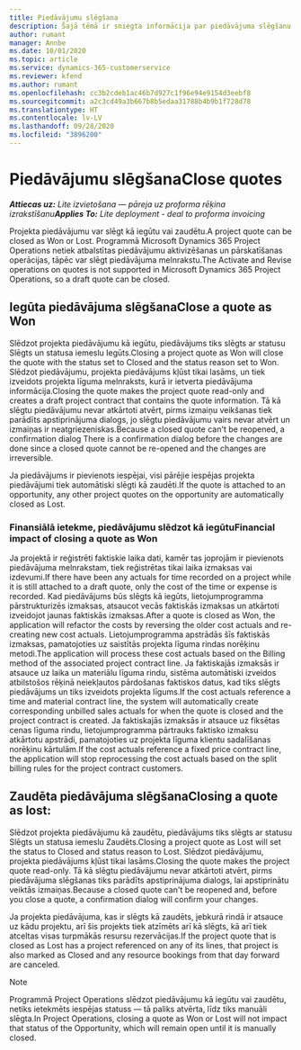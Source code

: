 ```yaml
---
title: Piedāvājumu slēgšana
description: Šajā tēmā ir sniegta informācija par piedāvājuma slēgšanu programmā Project Operations.
author: rumant
manager: Annbe
ms.date: 10/01/2020
ms.topic: article
ms.service: dynamics-365-customerservice
ms.reviewer: kfend
ms.author: rumant
ms.openlocfilehash: cc3b2cdeb1ac46b7d927c1f96e94e9154d3eebf8
ms.sourcegitcommit: a2c3cd49a3b667b8b5edaa31788b4b9b1f728d78
ms.translationtype: HT
ms.contentlocale: lv-LV
ms.lasthandoff: 09/28/2020
ms.locfileid: "3896200"
---
```

# <a name="close-quotes"></a><span data-ttu-id="af574-103">Piedāvājumu slēgšana</span><span class="sxs-lookup"><span data-stu-id="af574-103">Close quotes</span></span> 

<span data-ttu-id="af574-104">_**Attiecas uz:** Lite izvietošana — pāreja uz proforma rēķina izrakstīšanu_</span><span class="sxs-lookup"><span data-stu-id="af574-104">_**Applies To:** Lite deployment - deal to proforma invoicing_</span></span>

<span data-ttu-id="af574-105">Projekta piedāvājumu var slēgt kā iegūtu vai zaudētu.</span><span class="sxs-lookup"><span data-stu-id="af574-105">A project quote can be closed as Won or Lost.</span></span> <span data-ttu-id="af574-106">Programmā Microsoft Dynamics 365 Project Operations netiek atbalstītas piedāvājumu aktivizēšanas un pārskatīšanas operācijas, tāpēc var slēgt piedāvājuma melnrakstu.</span><span class="sxs-lookup"><span data-stu-id="af574-106">The Activate and Revise operations on quotes is not supported in Microsoft Dynamics 365 Project Operations, so a draft quote can be closed.</span></span>

## <a name="close-a-quote-as-won"></a><span data-ttu-id="af574-107">Iegūta piedāvājuma slēgšana</span><span class="sxs-lookup"><span data-stu-id="af574-107">Close a quote as Won</span></span>

<span data-ttu-id="af574-108">Slēdzot projekta piedāvājumu kā iegūtu, piedāvājums tiks slēgts ar statusu Slēgts un statusa iemeslu Iegūts.</span><span class="sxs-lookup"><span data-stu-id="af574-108">Closing a project quote as Won will close the quote with the status set to Closed and the status reason set to Won.</span></span> <span data-ttu-id="af574-109">Slēdzot piedāvājumu, projekta piedāvājums kļūst tikai lasāms, un tiek izveidots projekta līguma melnraksts, kurā ir ietverta piedāvājuma informācija.</span><span class="sxs-lookup"><span data-stu-id="af574-109">Closing the quote makes the project quote read-only and creates a draft project contract that contains the quote information.</span></span> <span data-ttu-id="af574-110">Tā kā slēgtu piedāvājumu nevar atkārtoti atvērt, pirms izmaiņu veikšanas tiek parādīts apstiprinājuma dialogs, jo slēgtu piedāvājumu vairs nevar atvērt un izmaiņas ir neatgriezeniskas.</span><span class="sxs-lookup"><span data-stu-id="af574-110">Because a closed quote can't be reopened, a confirmation dialog There is a confirmation dialog before the changes are done since a closed quote cannot be re-opened and the changes are irreversible.</span></span>

<span data-ttu-id="af574-111">Ja piedāvājums ir pievienots iespējai, visi pārējie iespējas projekta piedāvājumi tiek automātiski slēgti kā zaudēti.</span><span class="sxs-lookup"><span data-stu-id="af574-111">If the quote is attached to an opportunity, any other project quotes on the opportunity are automatically closed as Lost.</span></span>

### <a name="financial-impact-of-closing-a-quote-as-won"></a><span data-ttu-id="af574-112">Finansiālā ietekme, piedāvājumu slēdzot kā iegūtu</span><span class="sxs-lookup"><span data-stu-id="af574-112">Financial impact of closing a quote as Won</span></span>

<span data-ttu-id="af574-113">Ja projektā ir reģistrēti faktiskie laika dati, kamēr tas joprojām ir pievienots piedāvājuma melnrakstam, tiek reģistrētas tikai laika izmaksas vai izdevumi.</span><span class="sxs-lookup"><span data-stu-id="af574-113">If there have been any actuals for time recorded on a project while it is still attached to a draft quote, only the cost of the time or expense is recorded.</span></span> <span data-ttu-id="af574-114">Kad piedāvājums būs slēgts kā iegūts, lietojumprogramma pārstrukturizēs izmaksas, atsaucot vecās faktiskās izmaksas un atkārtoti izveidojot jaunas faktiskās izmaksas.</span><span class="sxs-lookup"><span data-stu-id="af574-114">After a quote is closed as Won, the application will refactor the costs by reversing the older cost actuals and re-creating new cost actuals.</span></span> <span data-ttu-id="af574-115">Lietojumprogramma apstrādās šīs faktiskās izmaksas, pamatojoties uz saistītās projekta līguma rindas norēķinu metodi.</span><span class="sxs-lookup"><span data-stu-id="af574-115">The application will process these cost actuals based on the Billing method of the associated project contract line.</span></span> <span data-ttu-id="af574-116">Ja faktiskajās izmaksās ir atsauce uz laika un materiālu līguma rindu, sistēma automātiski izveidos atbilstošos rēķinā neiekļautos pārdošanas faktiskos datus, kad tiks slēgts piedāvājums un tiks izveidots projekta līgums.</span><span class="sxs-lookup"><span data-stu-id="af574-116">If the cost actuals reference a time and material contract line, the system will automatically create corresponding unbilled sales actuals for when the quote is closed and the project contract is created.</span></span> <span data-ttu-id="af574-117">Ja faktiskajās izmaksās ir atsauce uz fiksētas cenas līguma rindu, lietojumprogramma pārtrauks faktisko izmaksu atkārtotu apstrādi, pamatojoties uz projekta līguma klientu sadalīšanas norēķinu kārtulām.</span><span class="sxs-lookup"><span data-stu-id="af574-117">If the cost actuals reference a fixed price contract line, the application will stop reprocessing the cost actuals based on the split billing rules for the project contract customers.</span></span>

## <a name="closing-a-quote-as-lost"></a><span data-ttu-id="af574-118">Zaudēta piedāvājuma slēgšana</span><span class="sxs-lookup"><span data-stu-id="af574-118">Closing a quote as lost:</span></span>

<span data-ttu-id="af574-119">Slēdzot projekta piedāvājumu kā zaudētu, piedāvājums tiks slēgts ar statusu Slēgts un statusa iemeslu Zaudēts.</span><span class="sxs-lookup"><span data-stu-id="af574-119">Closing a project quote as Lost will set the status to Closed and status reason to Lost.</span></span> <span data-ttu-id="af574-120">Slēdzot piedāvājumu, projekta piedāvājums kļūst tikai lasāms.</span><span class="sxs-lookup"><span data-stu-id="af574-120">Closing the quote makes the project quote read-only.</span></span> <span data-ttu-id="af574-121">Tā kā slēgtu piedāvājumu nevar atkārtoti atvērt, pirms piedāvājuma slēgšanas tiks parādīts apstiprinājuma dialogs, lai apstiprinātu veiktās izmaiņas.</span><span class="sxs-lookup"><span data-stu-id="af574-121">Because a closed quote can't be reopened and, before you close a quote, a confirmation dialog will confirm your changes.</span></span>

<span data-ttu-id="af574-122">Ja projekta piedāvājuma, kas ir slēgts kā zaudēts, jebkurā rindā ir atsauce uz kādu projektu, arī šis projekts tiek atzīmēts arī kā slēgts, kā arī tiek atceltas visas turpmākās resursu rezervācijas.</span><span class="sxs-lookup"><span data-stu-id="af574-122">If the project quote that is closed as Lost has a project referenced on any of its lines, that project is also marked as Closed and any resource bookings from that day forward are canceled.</span></span>

> [!NOTE]
> <span data-ttu-id="af574-123">Programmā Project Operations slēdzot piedāvājumu kā iegūtu vai zaudētu, netiks ietekmēts iespējas statuss — tā paliks atvērta, līdz tiks manuāli slēgta.</span><span class="sxs-lookup"><span data-stu-id="af574-123">In Project Operations, closing a quote as Won or Lost will not impact that status of the Opportunity, which will remain open until it is manually closed.</span></span>
